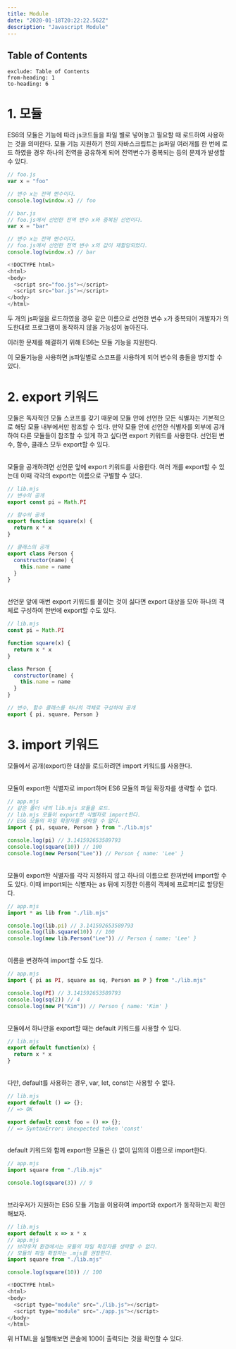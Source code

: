 ```yaml
---
title: Module
date: "2020-01-18T20:22:22.562Z"
description: "Javascript Module"
---
```


## Table of Contents

```toc
exclude: Table of Contents
from-heading: 1
to-heading: 6
```

# 1. 모듈

ES6의 모듈은 기능에 따라 js코드들을 파일 별로 넣어놓고 필요할 때 로드하여 사용하는 것을 의미한다.
모듈 기능 지원하기 전의 자바스크립트는 js파일 여러개를 한 번에 로드 하였을 경우 하나의 전역을 공유하게 되어
전역변수가 중복되는 등의 문제가 발생할 수 있다.

```js
// foo.js
var x = "foo"

// 변수 x는 전역 변수이다.
console.log(window.x) // foo
```

```js
// bar.js
// foo.js에서 선언한 전역 변수 x와 중복된 선언이다.
var x = "bar"

// 변수 x는 전역 변수이다.
// foo.js에서 선언한 전역 변수 x의 값이 재할당되었다.
console.log(window.x) // bar
```

```js
<!DOCTYPE html>
<html>
<body>
  <script src="foo.js"></script>
  <script src="bar.js"></script>
</body>
</html>
```

두 개의 js파일을 로드하였을 경우 같은 이름으로 선언한 변수 `x`가 중복되어 개발자가 의도한대로 프로그램이 동작하지 않을 가능성이 높아진다.

이러한 문제를 해결하기 위해 ES6는 모듈 기능을 지원한다.

이 모듈기능을 사용하면 js파일별로 스코프를 사용하게 되어 변수의 충돌을 방지할 수 있다.

# 2. export 키워드

모듈은 독자적인 모듈 스코프를 갖기 때문에 모듈 안에 선언한 모든 식별자는 기본적으로 해당 모듈 내부에서만 참조할 수 있다. 만약 모듈 안에 선언한 식별자를 외부에 공개하여 다른 모듈들이 참조할 수 있게 하고 싶다면 export 키워드를 사용한다. 선언된 변수, 함수, 클래스 모두 export할 수 있다.

<br>
모듈을 공개하려면 선언문 앞에 export 키워드를 사용한다. 여러 개를 export할 수 있는데 이때 각각의 export는 이름으로 구별할 수 있다.

```js
// lib.mjs
// 변수의 공개
export const pi = Math.PI

// 함수의 공개
export function square(x) {
  return x * x
}

// 클래스의 공개
export class Person {
  constructor(name) {
    this.name = name
  }
}
```

<br>
선언문 앞에 매번 export 키워드를 붙이는 것이 싫다면 export 대상을 모아 하나의 객체로 구성하여 한번에 export할 수도 있다.

```js
// lib.mjs
const pi = Math.PI

function square(x) {
  return x * x
}

class Person {
  constructor(name) {
    this.name = name
  }
}

// 변수, 함수 클래스를 하나의 객체로 구성하여 공개
export { pi, square, Person }
```

# 3. import 키워드

모듈에서 공개(export)한 대상을 로드하려면 import 키워드를 사용한다.

<br>
모듈이 export한 식별자로 import하며 ES6 모듈의 파일 확장자를 생략할 수 없다.

```js
// app.mjs
// 같은 폴더 내의 lib.mjs 모듈을 로드.
// lib.mjs 모듈이 export한 식별자로 import한다.
// ES6 모듈의 파일 확장자를 생략할 수 없다.
import { pi, square, Person } from "./lib.mjs"

console.log(pi) // 3.141592653589793
console.log(square(10)) // 100
console.log(new Person("Lee")) // Person { name: 'Lee' }
```

<br>
모듈이 export한 식별자를 각각 지정하지 않고 하나의 이름으로 한꺼번에 import할 수도 있다.  
이때 import되는 식별자는 as 뒤에 지정한 이름의 객체에 프로퍼티로 할당된다.

```js
// app.mjs
import * as lib from "./lib.mjs"

console.log(lib.pi) // 3.141592653589793
console.log(lib.square(10)) // 100
console.log(new lib.Person("Lee")) // Person { name: 'Lee' }
```

<br>
이름을 변경하여 import할 수도 있다.

```js
// app.mjs
import { pi as PI, square as sq, Person as P } from "./lib.mjs"

console.log(PI) // 3.141592653589793
console.log(sq(2)) // 4
console.log(new P("Kim")) // Person { name: 'Kim' }
```

<br>
모듈에서 하나만을 export할 때는 default 키워드를 사용할 수 있다.

```js
// lib.mjs
export default function(x) {
  return x * x
}
```

<br>
다만, default를 사용하는 경우, var, let, const는 사용할 수 없다.

```js
// lib.mjs
export default () => {};
// => OK

export default const foo = () => {};
// => SyntaxError: Unexpected token 'const'
```

<br>
default 키워드와 함께 export한 모듈은 {} 없이 임의의 이름으로 import한다.

```js
// app.mjs
import square from "./lib.mjs"

console.log(square(3)) // 9
```

<br>
브라우저가 지원하는 ES6 모듈 기능을 이용하여 import와 export가 동작하는지 확인해보자.

```js
// lib.mjs
export default x => x * x
// app.mjs
// 브라우저 환경에서는 모듈의 파일 확장자를 생략할 수 없다.
// 모듈의 파일 확장자는 .mjs를 권장한다.
import square from "./lib.mjs"

console.log(square(10)) // 100
```

```js
<!DOCTYPE html>
<html>
<body>
  <script type="module" src="./lib.js"></script>
  <script type="module" src="./app.js"></script>
</body>
</html>
```

위 HTML을 실핼해보면 콘솔에 100이 출력되는 것을 확인할 수 있다.
